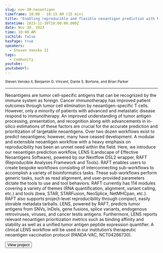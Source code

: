 ```yaml
---
slug: nov-30-neoantigen
timeframe: 10:00 - 10:15 AM (15 min)
title: "Enabling reproducible and flexible neoantigen prediction with Nextflow"
datetime: 2023-11-30T10:00:00.000Z
date: Nov 30, 2023
time: 10:00 AM
isChild: false
hasPage: true
speakers:
  - Steven Vensko II
tags:
  - Community
youtube:
youtubeUrl:
---
```

<div className="mb-4">
  <small className="typo-small">
    Steven Vensko II, Benjamin G. Vincent, Dante S. Bortone, and Brian Parker
  </small>
</div>

<hr className="border-t border-gray-50 mb-4 opacity-20" />

Neoantigens are tumor cell-specific antigens that can be recognized by the immune system as foreign. Cancer immunotherapy has improved patient outcomes through tumor cell elimination by neoantigen-specific T cells. However, only a minority of patients with advanced and metastatic disease respond to immunotherapy. An improved understanding of tumor antigen processing, presentation, and recognition along with advancements in in-silico estimations of these factors are crucial for the accurate prediction and prioritization of targetable neoantigens. Over two dozen workflows exist to predict neoantigens; however, many have ceased development. A modular and extensible neoantigen workflow with a heavy emphasis on reproducibility has been an unmet need within the field. Here, we introduce our neoantigen prediction workflow, LENS (Landscape of Effective Neoantigens Software), powered by our Nextflow DSL2 wrapper, RAFT (Reproducible Analyses Framework and Tools). RAFT enables users to create bespoke workflows consisting of interconnecting sub-workflows to accomplish a variety of bioinformatics tasks. These sub-workflows perform generic tasks, such as read alignment, and user-provided parameters dictate the tools to use and tool behaviors. RAFT currently has 114 modules covering a variety of themes (RNA quantification, alignment, variant calling, etc.) and tools (bwa, STAR, STARFusion, NeoSplice, NetMHCpan, etc.). RAFT also supports project-level reproducibility through compact, easily storable metadata tarballs. LENS, powered by RAFT, predicts tumor antigens from SNVs, InDels, gene fusions, splice variants, endogenous retroviruses, viruses, and cancer testis antigens. Furthermore, LENS reports relevant neoantigen prioritization metrics such as binding affinity and stability as well as a unified tumor antigen peptide expression quantifier. A clinical LENS workflow will be used in our institution’s therapeutic neoantigen vaccination protocol (PANDA-VAC, NCT04266730).

<div>
  <Button to="https://gitlab.com/landscape-of-effective-neoantigens-software/nextflow/modules/tools/lens/-/wikis/home" variant="secondary" size="md" arrow>
    View project
  </Button>
</div>